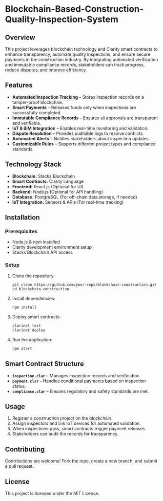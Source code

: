 # Blockchain-Based-Construction-Quality-Inspection-System

## Overview
This project leverages blockchain technology and Clarity smart contracts to enhance transparency, automate quality inspections, and ensure secure payments in the construction industry. By integrating automated verification and immutable compliance records, stakeholders can track progress, reduce disputes, and improve efficiency.

## Features
- **Automated Inspection Tracking** – Stores inspection records on a tamper-proof blockchain.
- **Smart Payments** – Releases funds only when inspections are successfully completed.
- **Immutable Compliance Records** – Ensures all approvals are transparent and verifiable.
- **IoT & BIM Integration** – Enables real-time monitoring and validation.
- **Dispute Resolution** – Provides auditable logs to resolve conflicts.
- **Automated Alerts** – Notifies stakeholders about inspection updates.
- **Customizable Rules** – Supports different project types and compliance standards.

## Technology Stack
- **Blockchain:** Stacks Blockchain
- **Smart Contracts:** Clarity Language
- **Frontend:** React.js (Optional for UI)
- **Backend:** Node.js (Optional for API handling)
- **Database:** PostgreSQL (For off-chain data storage, if needed)
- **IoT Integration:** Sensors & APIs (For real-time tracking)

## Installation
### Prerequisites
- Node.js & npm installed
- Clarity development environment setup
- Stacks Blockchain API access

### Setup
1. Clone the repository:
   ```sh
   git clone https://github.com/your-repo/blockchain-construction.git
   cd blockchain-construction
   ```
2. Install dependencies:
   ```sh
   npm install
   ```
3. Deploy smart contracts:
   ```sh
   clarinet test
   clarinet deploy
   ```
4. Run the application:
   ```sh
   npm start
   ```

## Smart Contract Structure
- **`inspection.clar`** – Manages inspection records and verification.
- **`payment.clar`** – Handles conditional payments based on inspection status.
- **`compliance.clar`** – Ensures regulatory and safety standards are met.

## Usage
1. Register a construction project on the blockchain.
2. Assign inspectors and link IoT devices for automated validation.
3. When inspections pass, smart contracts trigger payment releases.
4. Stakeholders can audit the records for transparency.

## Contributing
Contributions are welcome! Fork the repo, create a new branch, and submit a pull request.

## License
This project is licensed under the MIT License.

